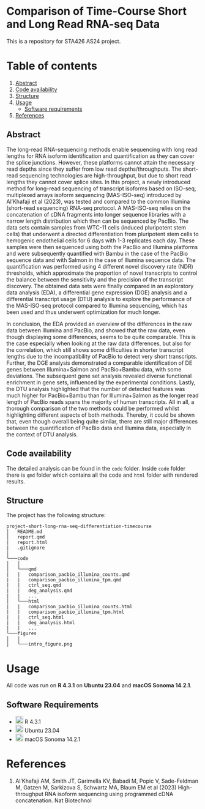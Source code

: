# Comparison of Time-Course Short and Long Read RNA-seq Data
This is a repository for STA426 AS24 project.
# Table of contents
1. [Abstract](#abstract)
2. [Code availability](#code)
4. [Structure](#structure)
5. [Usage](#usage)
    * [Software requirements](#Software)
6. [References](#references)


## Abstract <a name="abstract"></a>
The long-read RNA-sequencing methods enable sequencing with long read lengths for RNA isoform identification and quantification as they can cover the splice junctions. However, these platforms cannot attain the necessary read depths since they suffer from low read depths/throughputs. The short-read sequencing technologies are high-throughput, but due to short read lengths they cannot cover splice sites. In this project,  a newly introduced method for long-read sequencing of transcript isoforms based on ISO-seq, multiplexed arrays isoform sequencing (MAS-ISO-seq)  introduced by Al’Khafaji et al (2023), was tested and compared to the common Illumina (short-read sequencing) RNA-seq protocol. A  MAS-ISO-seq relies on the concatenation of cDNA fragments into longer sequence libraries with a narrow length distribution which then can be sequenced by PacBio. The data sets contain samples from WTC-11 cells (induced pluripotent stem cells) that underwent a directed differentiation from pluripotent stem cells to hemogenic endothelial cells for 6 days with 1-3 replicates each day. These samples were then sequenced using both the PacBio and Illumina platforms and were subsequently quantified with Bambu in the case of the PacBio sequence data and with Salmon in the case of Illumina sequence data. The quantification was performed using 4 different novel discovery rate (NDR) thresholds, which approximate the proportion of novel transcripts to control the balance between the sensitivity and the precision of the transcript discovery. The obtained data sets were finally compared in an exploratory data analysis (EDA), a differential gene expression (DGE) analysis and a differential transcript usage (DTU) analysis to explore the performance of the MAS-ISO-seq protocol compared to Illumina sequencing, which has been used and thus underwent optimization for much longer.

In conclusion, the EDA provided an overview of the differences in the raw data between Illumina and PacBio, and showed that the raw data, even though displaying some differences, seems to be quite comparable. This is the case especially when looking at the raw data differences, but also for the correlation, which still shows some difficulties in shorter transcript lengths due to the incompatibility of PacBio to detect very short transcripts. Further, the DGE analysis demonstrated a comparable identification of DE genes between Illumina+Salmon and PacBio+Bambu data, with some deviations. The subsequent gene set analysis revealed diverse functional enrichment in gene sets, influenced by the experimental conditions. Lastly, the DTU analysis highlighted that the number of detected features was much higher for PacBio+Bambu than for Illumina+Salmon as the longer read length of PacBio reads spans the majority of human transcripts. All in all, a thorough comparison of the two methods could be performed whilst highlighting different aspects of both methods. Thereby, it could be shown that, even though overall being quite similar, there are still major differences between the quantification of PacBio data and Illumina data, especially in the context of DTU analysis.
## Code availability <a name="code"></a>
The detailed analysis can be found in the `code` folder. Inside `code` folder there is `qmd` folder which contains all the code and `html` folder with rendered results.
## Structure <a name="structure"></a>
The project has the following structure:

```
project-short-long-rna-seq-differentiation-timecourse
│   README.md
│   report.qmd
|   report.html
|   .gitignore
│
└───code
│   │
│   └───qmd
|   |   comparison_pacbio_illumina_counts.qmd
|   |   comparison_pacbio_illumina_tpm.qmd
|   |   ctrl_seq.qmd
|   |   deg_analysis.qmd
|   |   ...
│   └───html
|   |   comparison_pacbio_illumina_counts.html
|   |   comparison_pacbio_illumina_tpm.html
|   |   ctrl_seq.html
|   |   deg_analysis.html
|   |   ...
└───figures
│   │
│   └───intro_figure.png

```

 # Usage <a name="usage"></a>

All code was run on **R 4.3.1** on **Ubuntu 23.04** and **macOS Sonoma 14.2.1**. 

## Software Requirements <a name="Software"></a>

* <img src=https://github.com/simple-icons/simple-icons/blob/develop/icons/python.svg height=20> R 4.3.1
* <img src=https://github.com/simple-icons/simple-icons/blob/develop/icons/ubuntu.svg height = 20> Ubuntu 23.04
* <img src=https://github.com/simple-icons/simple-icons/blob/develop/icons/macos.svg height=20> macOS Sonoma 14.2.1

# References <a name="references"></a>

1. Al’Khafaji AM, Smith JT, Garimella KV, Babadi M, Popic V, Sade-Feldman M, Gatzen M, Sarkizova S, Schwartz MA, Blaum EM et al (2023) High-throughput RNA isoform sequencing using programmed cDNA concatenation. Nat Biotechnol
